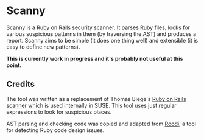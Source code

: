 Scanny
======

Scanny is a Ruby on Rails security scanner. It parses Ruby files, looks for various suspicious patterns in them (by traversing the AST) and produces a report. Scanny aims to be simple (it does one thing well) and extensible (it is easy to define new patterns).

**This is currently work in progress and it's probably not useful at this point.**

Credits
-------

The tool was written as a replacement of Thomas Biege's [Ruby on Rails scanner](http://gitorious.org/code-scanner/ror-sec-scanner/) which is used internally in SUSE. This tool uses just regular expressions to look for suspicious places.

AST parsing and checking code was copied and adapted from [Roodi](http://roodi.rubyforge.org/), a tool for detecting Ruby code design issues.
